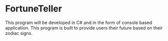 # FortuneTeller
This program will be developed in C# and in the form of console based application. This program is built to provide users their future based on their zodiac signs.
